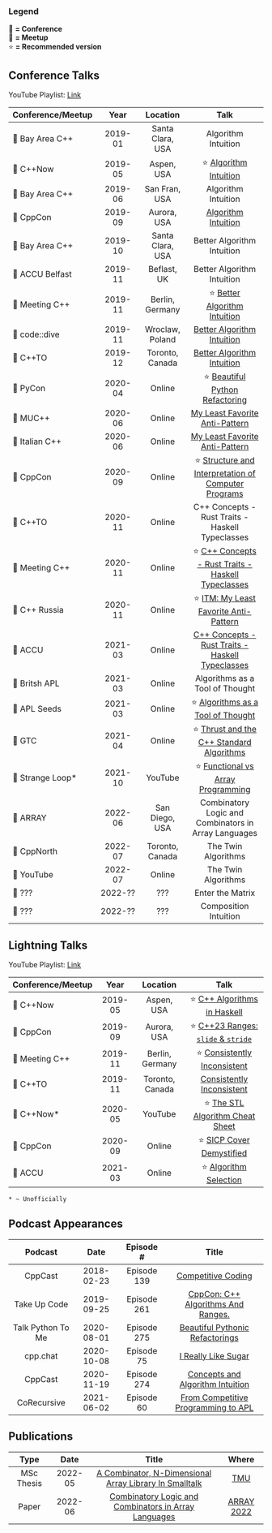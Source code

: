 ### Legend

:green_heart: **= Conference** <br>
:blue_heart: **= Meetup** <br>
:star: **= Recommended version**

## Conference Talks

YouTube Playlist: [Link](https://www.youtube.com/playlist?list=PLVFrD1dmDdvdwBa7nPNCjA00m31MkNIlb)

|Conference/Meetup|Year|Location|Talk|
|:---------------|:------:|:--:|:--:|
|:blue_heart: Bay Area C++|2019-01|Santa Clara, USA|Algorithm Intuition|
|:green_heart: C++Now|2019-05|Aspen, USA|:star: [Algorithm Intuition](https://youtu.be/48gV1SNm3WA)|
|:blue_heart: Bay Area C++|2019-06|San Fran, USA|Algorithm Intuition|
|:green_heart:  CppCon|2019-09|Aurora, USA|[Algorithm Intuition](https://youtu.be/pUEnO6SvAMo)|
|:blue_heart: Bay Area C++|2019-10|Santa Clara, USA|Better Algorithm Intuition|
|:green_heart: ACCU Belfast|2019-11|Beflast, UK|Better Algorithm Intuition|
|:green_heart: Meeting C++|2019-11|Berlin, Germany|:star: [Better Algorithm Intuition](https://youtu.be/TSZzvo4htTQ)|
|:green_heart: code::dive|2019-11|Wroclaw, Poland|[Better Algorithm Intuition](https://youtu.be/0z-cv3gartw)|
|:blue_heart: C++TO|2019-12|Toronto, Canada|[Better Algorithm Intuition](https://youtu.be/L0kwN3A-HkM)|
|:green_heart: PyCon|2020-04|Online|:star: [Beautiful Python Refactoring](https://youtu.be/W-lZttZhsUY)|
|:blue_heart: MUC++|2020-06|Online|[My Least Favorite Anti-Pattern](https://youtu.be/VV9vwFsaQ6U)|
|:green_heart: Italian C++|2020-06|Online|[My Least Favorite Anti-Pattern](https://www.youtube.com/watch?v=CjHgL5EQdcY)|
|:green_heart: CppCon|2020-09|Online|:star: [Structure and Interpretation of Computer Programs](https://youtu.be/7oV7hiAsVTI)|
|:blue_heart: C++TO|2020-11|Online|C++ Concepts - Rust Traits - Haskell Typeclasses|
|:green_heart: Meeting C++|2020-11|Online|:star: [C++ Concepts - Rust Traits - Haskell Typeclasses](https://www.youtube.com/watch?v=Qh7QdG5RK9E)|
|:green_heart: C++ Russia|2020-11|Online|:star: [ITM: My Least Favorite Anti-Pattern](https://www.youtube.com/watch?v=vOgyn1jcKGY)|
|:green_heart: ACCU |2021-03|Online|[C++ Concepts - Rust Traits - Haskell Typeclasses](https://www.youtube.com/watch?v=iPVoCTgvi8M)|
|:blue_heart: Britsh APL |2021-03|Online|Algorithms as a Tool of Thought|
|:green_heart: APL Seeds |2021-03|Online|:star: [Algorithms as a Tool of Thought](https://youtu.be/GZuZgCDql6g)|
|:green_heart: GTC|2021-04|Online|:star: [Thrust and the C++ Standard Algorithms](https://gtc21.event.nvidia.com/media/Thrust%20and%20the%20C%2B%2B%20Standard%20Algorithms%20%5BS31532%5D/1_im6dgp9u)|
|:green_heart: Strange Loop*|2021-10|YouTube|:star: [Functional vs Array Programming](https://www.youtube.com/watch?v=UogkQ67d0nY)|
|:green_heart: ARRAY|2022-06|San Diego, USA|Combinatory Logic and Combinators in Array Languages|
|:green_heart: CppNorth|2022-07|Toronto, Canada|The Twin Algorithms|
|:green_heart: YouTube|2022-07|Online|The Twin Algorithms|
|:green_heart: ???|2022-??|???|Enter the Matrix|
|:green_heart: ???|2022-??|???|Composition Intuition|

## Lightning Talks

YouTube Playlist: [Link](https://www.youtube.com/playlist?list=PLVFrD1dmDdvfXxpnXpGfoHj3TMsMDL4oK)

|Conference/Meetup|Year|Location|Talk|
|:---------------|:--:|:--:|:--:|
|:green_heart: C++Now|2019-05|Aspen, USA|:star: [C++ Algorithms in Haskell](https://youtu.be/dTO3-1C1-t0)|
|:green_heart: CppCon|2019-09|Aurora, USA|:star: [C++23 Ranges: `slide` & `stride`](https://youtu.be/-_lqZJK2vjI)|
|:green_heart: Meeting C++|2019-11|Berlin, Germany|:star: [Consistently Inconsistent](https://youtu.be/tsfaE-eDusg)|
|:blue_heart: C++TO|2019-11|Toronto, Canada|[Consistently Inconsistent](https://youtu.be/14zEh6QCevw)|
|:green_heart: C++Now*|2020-05|YouTube|:star: [The STL Algorithm Cheat Sheet](https://youtu.be/LMmFpOhcQhA)|
|:green_heart: CppCon|2020-09|Online|:star: [SICP Cover Demystified](https://youtu.be/e0vnRZN5GB0)|
|:green_heart: ACCU |2021-03|Online|:star: [Algorithm Selection](https://www.youtube.com/watch?v=nV4uXgyDCqc)|

`* ~ Unofficially`

## Podcast Appearances

|Podcast|Date|Episode #|Title|
|:-:|:-:|:-:|:-:|
|CppCast|2018-02-23|Episode 139|[Competitive Coding](https://cppcast.com/conor-hoekstra/)|
|Take Up Code|2019-09-25|Episode 261| [CppCon: C++ Algorithms And Ranges.](https://www.takeupcode.com/podcast/261-cppcon-interview-with-conor-hoekstra-about-c-algorithms-and-ranges/)|
|Talk Python To Me|2020-08-01|Episode 275|[Beautiful Pythonic Refactorings](https://talkpython.fm/episodes/show/275/beautiful-pythonic-refactorings)|
|cpp.chat|2020-10-08|Episode 75|[I Really Like Sugar](https://cpp.chat/75/)|
|CppCast|2020-11-19|Episode 274|[Concepts and Algorithm Intuition](https://cppcast.com/concepts-algorithm-intuition/)|
|CoRecursive|2021-06-02|Episode 60|[From Competitive Programming to APL](https://corecursive.com/065-competitive-coding-with-conor-hoekstra/)|

## Publications

|Type|Date|Title|Where|
|:-:|:-:|:-:|:-:|
|MSc Thesis|2022-05|[A Combinator, N-Dimensional Array Library In Smalltalk](https://github.com/codereport/Content/blob/main/Publications/MSc_Thesis_A_Combinator_NDimenstional_Array_Library_in_Smalltalk.pdf)|[TMU](https://www.torontomu.ca/)|
|Paper|2022-06|[Combinatory Logic and Combinators in Array Languages](https://github.com/codereport/Content/blob/main/Publications/Combinatory_Logic_and_Combinators_in_Array_Languages.pdf)|[ARRAY 2022](https://pldi22.sigplan.org/home/ARRAY-2022)|
